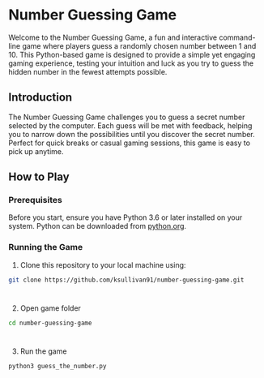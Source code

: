 # Number Guessing Game

Welcome to the Number Guessing Game, a fun and interactive command-line game where players guess a randomly chosen number between 1 and 10. This Python-based game is designed to provide a simple yet engaging gaming experience, testing your intuition and luck as you try to guess the hidden number in the fewest attempts possible.

## Introduction

The Number Guessing Game challenges you to guess a secret number selected by the computer. Each guess will be met with feedback, helping you to narrow down the possibilities until you discover the secret number. Perfect for quick breaks or casual gaming sessions, this game is easy to pick up anytime.

## How to Play

### Prerequisites

Before you start, ensure you have Python 3.6 or later installed on your system. Python can be downloaded from [python.org](https://www.python.org/downloads/).

### Running the Game

1. Clone this repository to your local machine using:

```bash
git clone https://github.com/ksullivan91/number-guessing-game.git
```

#
2. Open game folder
```bash
cd number-guessing-game
```
#
3. Run the game
```bash
python3 guess_the_number.py
```